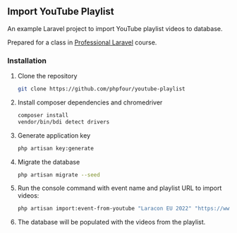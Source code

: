 ## Import YouTube Playlist

An example Laravel project to import YouTube playlist videos to database. 

Prepared for a class in [Professional Laravel](https://cutt.ly/wedevs-laravel) course.

### Installation

1. Clone the repository

    ```bash
    git clone https://github.com/phpfour/youtube-playlist
    ```

2. Install composer dependencies and chromedriver

    ```bash
    composer install
    vendor/bin/bdi detect drivers
    ```

3. Generate application key

    ```bash
    php artisan key:generate
    ```

4. Migrate the database

    ```bash
    php artisan migrate --seed
    ```

5. Run the console command with event name and playlist URL to import videos: 

    ```bash
    php artisan import:event-from-youtube "Laracon EU 2022" "https://www.youtube.com/playlist?list=PLMdXHJK-lGoBcH4il_bq-aD_p34ZrBlas"
    ```

6. The database will be populated with the videos from the playlist.
